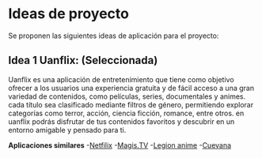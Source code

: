 # Ideas de proyecto 

Se proponen las siguientes ideas de aplicación para el proyecto:

## Idea 1 Uanflix: (Seleccionada) 

Uanflix es una aplicación de entretenimiento que tiene como objetivo ofrecer a los usuarios una experiencia gratuita y de fácil acceso a una gran variedad de contenidos, como películas, series, documentales y animes. cada título sea clasificado mediante filtros de género, permitiendo explorar categorías como terror, acción, ciencia ficción, romance, entre otros. en uanflix podrás disfrutar de tus contenidos favoritos y descubrir en un entorno amigable y pensado para ti.

**Aplicaciones similares**
-[Netfilix](https://play.google.com/store/apps/details?id=com.netflix.mediaclient&hl=es)
-[Magis.TV](https://www.google.com/url?sa=i&url=https%3A%2F%2Fthemagistv.com%2F&psig=AOvVaw1QTSIZD1aMx4zqVZUt-y8e&ust=1741190991950000&source=images&cd=vfe&opi=89978449&ved=0CAQQn5wMahcKEwjQkpqG6PCLAxUAAAAAHQAAAAAQBA)
-[Legion anime](https://play.google.com/store/apps/details?id=aplicaciones.paleta.legionanimexs&hl=es)
-[Cuevana](https://wv5n.cuevana.pro)








